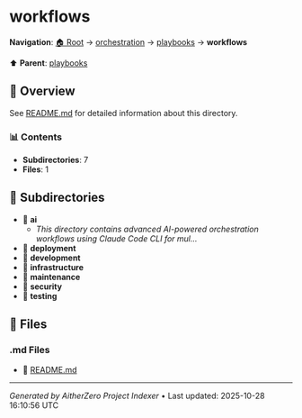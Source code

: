 # workflows

**Navigation**: [🏠 Root](../../../index.md) → [orchestration](../../index.md) → [playbooks](../index.md) → **workflows**

⬆️ **Parent**: [playbooks](../index.md)

## 📖 Overview

See [README.md](./README.md) for detailed information about this directory.

### 📊 Contents

- **Subdirectories**: 7
- **Files**: 1

## 📁 Subdirectories

- 📂 **ai**
  - *This directory contains advanced AI-powered orchestration workflows using Claude Code CLI for mul...*
- 📂 **deployment**
- 📂 **development**
- 📂 **infrastructure**
- 📂 **maintenance**
- 📂 **security**
- 📂 **testing**

## 📄 Files

### .md Files

- 📝 [README.md](./README.md)

---

*Generated by AitherZero Project Indexer* • Last updated: 2025-10-28 16:10:56 UTC

